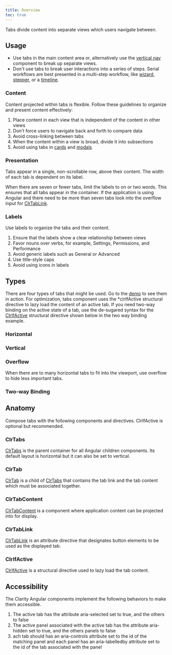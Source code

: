 ```yaml
---
title: Overview
toc: true
---
```


Tabs divide content into separate views which users navigate between.

## Usage

- Use tabs in the main content area or, alternatively use the [vertical nav](/components/vertical-nav) component to break up separate views.
- Don't use tabs to break user interactions into a series of steps. Serial workflows are best presented in a multi-step workflow, like [wizard](/components/wizards), [stepper](/components/stepper), or a [timeline](/components/timeline).

### Content

Content projected within tabs is flexible. Follow these guidelines to organize and present content effectively:

1. Place content in each view that is independent of the content in other views
2. Don’t force users to navigate back and forth to compare data
3. Avoid cross-linking between tabs
4. When the content within a view is broad, divide it into subsections
5. Avoid using tabs in [cards](/components/cards) and [modals](/components/modals)

### Presentation

Tabs appear in a single, non-scrollable row, above their content. The width of each tab is dependent on its label.

When there are seven or fewer tabs, limit the labels to on or two words. This ensures that all tabs appear in the container. If the application is using Angular and there need to be more than seven tabs look into the overflow input for [ClrTabLink](/components/tabs/api.html#clrtablink).

### Labels

Use labels to organize the tabs and their content.

1. Ensure that the labels show a clear relationship between views
2. Favor nouns over verbs, for example, Settings, Permissions, and Performance
3. Avoid generic labels such as General or Advanced
4. Use title-style caps
5. Avoid using icons in labels

## Types

There are four types of tabs that might be used. Go to the [demo](/components/tabs/demo.html) to see them in action.
For optimization, tabs component uses the \*clrIfActive structural directive to lazy load the content of an active tab.
If you need two-way binding on the active state of a tab, use the de-sugared syntax for the [ClrIfActive](/components/tabs/api.html#clrifactive) structural directive shown below in the two way binding example.

### Horizontal

<doc-demo src="/demos/tabs/horizontal-ng.html" demo="/demos/tabs/horizontal-css.html" />

### Vertical

<doc-demo src="/demos/tabs/vertical-ng.html" demo="/demos/tabs/vertical-css.html" />

### Overflow

When there are to many horizontal tabs to fit into the viewport, use overflow to hide less important tabs.
<doc-demo src="/demos/tabs/overflow-ng.html" demo="/demos/tabs/overflow-css.html" />

### Two-way Binding

<doc-demo src="/demos/tabs/two-way-ng.html" demo="/demos/tabs/two-way-css.html" />

## Anatomy

Compose tabs with the following components and directives. ClrIfActive is optional but recommended.

### ClrTabs

[ClrTabs](/components/tabs/api.html#clrtabs) is the parent container for all Angular children components. Its default layout is horizontal but it can also be set to vertical.

### ClrTab

[ClrTab](/compnents/tabs/api.html#clrtab) is a child of [ClrTabs](/components/tabs/api.html#clrtabs) that contains the tab link and the tab content which must be associated together.

### ClrTabContent

[ClrTabContent](/compnents/tabs/api.html#clrtabcontent) is a component where application content can be projected into for display.

### ClrTabLink

[ClrTabLink](/compnents/tabs/api.html#clrtablink) is an attribute directive that designates button elements to be used as the displayed tab.

### ClrIfActive

[ClrIfActive](/compnents/tabs/api.html#clrifactive) is a structural directive used to lazy load the tab content.

## Accessibility

The Clarity Angular components implement the following behaviors to make them accessible.

1. The active tab has the attribute aria-selected set to true, and the others to false
1. The active panel associated with the active tab has the attribute aria-hidden set to true, and the others panels to false
1. ach tab should has an aria-controls attribute set to the id of the matching panel and each panel has an aria-labelledby attribute set to the id of the tab associated with the panel
